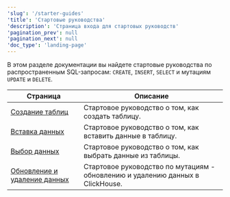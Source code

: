 ```yaml
---
'slug': '/starter-guides'
'title': 'Стартовые руководства'
'description': 'Страница входа для стартовых руководств'
'pagination_prev': null
'pagination_next': null
'doc_type': 'landing-page'
---
```


В этом разделе документации вы найдете стартовые руководства по распространенным SQL-запросам: `CREATE`, `INSERT`, `SELECT` и мутациям `UPDATE` и `DELETE`.

| Страница                                                   | Описание                                                              |
|-----------------------------------------------------------|----------------------------------------------------------------------|
| [Создание таблиц](../guides/creating-tables.md)          | Стартовое руководство о том, как создать таблицу.                    |
| [Вставка данных](../guides/inserting-data.md)            | Стартовое руководство о том, как вставить данные в таблицу.          |
| [Выбор данных](../guides/writing-queries.md)             | Стартовое руководство о том, как выбрать данные из таблицы.          |
| [Обновление и удаление данных](../guides/developer/mutations.md) | Стартовое руководство по мутациям - обновлению и удалению данных в ClickHouse. |
